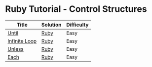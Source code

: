 # Ruby Tutorial - Control Structures

| Title | Solution | Difficulty |
| ----- | -------- | ---------- |
| [Until](https://www.hackerrank.com/challenges/ruby-until) | [Ruby](./Until/main.rb) | Easy |
| [Infinite Loop](https://www.hackerrank.com/challenges/ruby-infinite-loop) | [Ruby](./Infinite%20Loop/main.rb) | Easy |
| [Unless](https://www.hackerrank.com/challenges/ruby-tutorial-unless) | [Ruby](./Unless/main.rb) | Easy |
| [Each](https://www.hackerrank.com/challenges/ruby-tutorial-each) | [Ruby](./Each/main.rb) | Easy |
